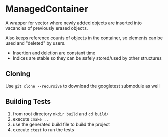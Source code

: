 # ManagedContainer

A wrapper for vector where newly added objects are inserted into vacancies of previously erased objects.

Also keeps reference counts of objects in the container, so elements can be used and "deleted" by users.

* Insertion and deletion are constant time
* Indices are stable so they can be safely stored/used by other structures

## Cloning

Use `git clone --recursive` to download the googletest submodule as well

## Building Tests

1. from root directory `mkdir build` and `cd build/`
2. execute `cmake ..`
3. use the generated build file to build the project
4. execute `ctest` to run the tests